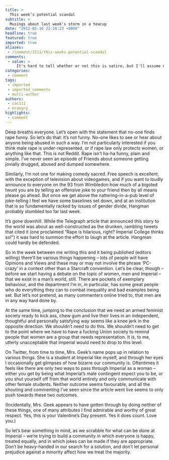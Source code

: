 ```yaml
---
title: >
  This week’s potential scandal
subtitle: >
  Musings about last week's storm in a teacup
date: "2012-02-16 22:18:23 +0000"
headline: true
featured: true
imported: true
aliases:
 - /comment/2211/this-weeks-potential-scandal
comments:
 - value: >
     It's hard to tell whether or not this is satire, but I'll assume not: <br> <br>"jumping to the conclusion that we need an armed feminist society ready to kick ass, chew gum and live their lives in an independent, thoughtful and personally satisfying way seems like a knee jerk in the opposite direction. We shouldn’t need to do this." <br> <br>Whether we need this society or not is irrelevant. We don't need a Harry Potter society, or an Irish society, or an LGBT society, but people want them which is why they exist. The online petition for the feminist society now has 78 signatures, so clearly people want it. If people want to sit around talking about feminism, go collectively on protests, and in general try to promote gender equality why is that a problem? <br> <br>Do you also feel the same way about the LGBT society or the Interfaith society, both of which stand for equality in their various ways?,Could you maybe also leave this comment on the article about the Union's rejection of the Gender Equality Society? It sums up th
categories:
 - comment
tags:
 - imported
 - imported_comments
 - multi-author
authors:
 - cac111
 - mrangry
highlights:
 - comment
---
```


Deep breaths everyone. Let’s open with the statement that no-one finds rape funny. So let’s do that: it’s not funny. No-one likes to see or hear about anyone being abused in such a way. I’m not particularly interested if you think male rape is under-represented, or if rape law only protects women, or anything like that. This is not Reddit. Rape isn’t ha-ha funny, plain and simple. I’ve never seen an episode of Friends about someone getting jovially drugged, abused and dumped somewhere.

Similarly, I’m not one for making comedy sacred. Free speech is excellent, with the exception of television about videogames, and if you want to loudly announce to everyone on the 93 from Wimbledon how much of a bigoted twunt you are by telling an offensive joke to your friend then by all means please go ahead. But once we get above the nattering-in-a-pub level of joke-telling I feel we have some baselines set down, and at an institution that is so fundamentally racked by issues of gender divide, Hangman probably stumbled too far last week.

It’s gone downhill. While the Telegraph article that announced this story to the world was about as well-constructed as the drunken, rambling tweets that cited it (one proclaimed “Rape is hilarious, right? Imperial College thinks so!”) it was hard to summon the effort to laugh at the article. Hangman could hardly be defended.

So in the week between me writing this and it being published (editors willing) there’ll be various things happening – lots of people will have Opinions and Views and these may or may not involve the phrase ‘PC-crazy’ in a context other than a Starcraft convention. Let’s be clear, though – before we start having a debate on the topic of women, men and Imperial – that we exist in a man’s world, still. There are pockets of exemplary behaviour, and the department I’m in, in particular, has some great people who do everything they can to combat inequality and bad examples being set. But let’s not pretend, as many commenters online tried to, that men are in any way hard done by.

At the same time, jumping to the conclusion that we need an armed feminist society ready to kick ass, chew gum and live their lives in an independent, thoughtful and personally satisfying way seems like a knee jerk in the opposite direction. We shouldn’t need to do this. We shouldn’t need to get to the point where we have to have a fucking Union society to remind people that women are a group that needs representation. It is, to me, utterly unacceptable that Imperial would need to drop to this level.

On Twitter, from time to time, Mrs. Geek’s name pops up in relation to various things. She is a student at Imperial like myself, and through her eyes I occasionally get glimpses of how bizarre our community is. Oftentimes it feels like there are only two ways to pass through Imperial as a woman – either you get by being what Imperial’s male contingent expect you to be, or you shut yourself off from that world entirely and only communicate with other female students. Neither outcome seems favourable, and all the shouting and commenting I’ve seen since the article went live seems to only push towards these two outcomes.

(Incidentally, Mrs. Geek appears to have gotten through by doing neither of these things, one of many attributes I find admirable and worthy of great respect. Yes, this is your Valentine’s Day present. Yes it does count. Love you.)

So let’s bear something in mind, as we scrabble for what can be done at Imperial – we’re trying to build a community in which everyone is happy, treated equally, and in which jokes can be made if they are appropriate. Don’t be heavy-handed in our search for a solution, and don’t let personal prejudice against a minority affect how we treat the majority.
